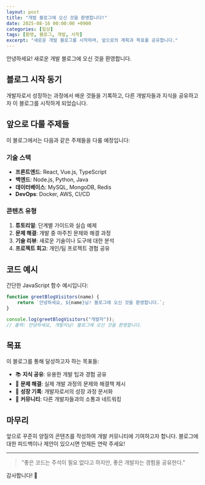 ```yaml
---
layout: post
title: "개발 블로그에 오신 것을 환영합니다!"
date: 2025-08-16 00:00:00 +0900
categories: [일상]
tags: [환영, 블로그, 개발, 시작]
excerpt: "새로운 개발 블로그를 시작하며, 앞으로의 계획과 목표를 공유합니다."
---
```


안녕하세요! 새로운 개발 블로그에 오신 것을 환영합니다.

## 블로그 시작 동기

개발자로서 성장하는 과정에서 배운 것들을 기록하고, 다른 개발자들과 지식을 공유하고자 이 블로그를 시작하게 되었습니다.

## 앞으로 다룰 주제들

이 블로그에서는 다음과 같은 주제들을 다룰 예정입니다:

### 기술 스택
- **프론트엔드**: React, Vue.js, TypeScript
- **백엔드**: Node.js, Python, Java
- **데이터베이스**: MySQL, MongoDB, Redis
- **DevOps**: Docker, AWS, CI/CD

### 콘텐츠 유형
1. **튜토리얼**: 단계별 가이드와 실습 예제
2. **문제 해결**: 개발 중 마주친 문제와 해결 과정
3. **기술 리뷰**: 새로운 기술이나 도구에 대한 분석
4. **프로젝트 회고**: 개인/팀 프로젝트 경험 공유

## 코드 예시

간단한 JavaScript 함수 예시입니다:

```javascript
function greetBlogVisitors(name) {
    return `안녕하세요, ${name}님! 블로그에 오신 것을 환영합니다.`;
}

console.log(greetBlogVisitors("개발자"));
// 출력: 안녕하세요, 개발자님! 블로그에 오신 것을 환영합니다.
```

## 목표

이 블로그를 통해 달성하고자 하는 목표들:

- 📚 **지식 공유**: 유용한 개발 팁과 경험 공유
- 🔧 **문제 해결**: 실제 개발 과정의 문제와 해결책 제시
- 🌱 **성장 기록**: 개발자로서의 성장 과정 문서화
- 🤝 **커뮤니티**: 다른 개발자들과의 소통과 네트워킹

## 마무리

앞으로 꾸준히 양질의 콘텐츠를 작성하여 개발 커뮤니티에 기여하고자 합니다. 
블로그에 대한 피드백이나 제안이 있으시면 언제든 연락 주세요!

---

> "좋은 코드는 주석이 필요 없다고 하지만, 좋은 개발자는 경험을 공유한다."

감사합니다! 🙏